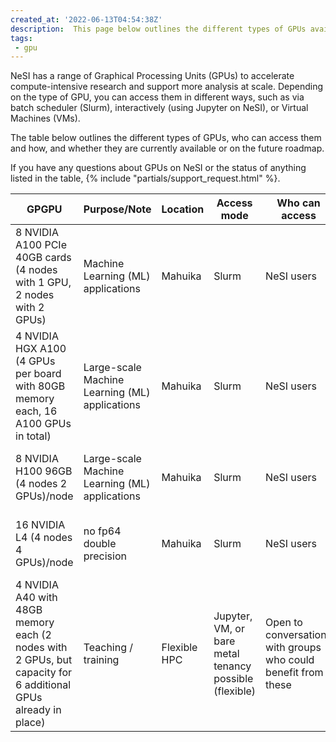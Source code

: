 ```yaml
---
created_at: '2022-06-13T04:54:38Z'
description:  This page below outlines the different types of GPUs available on NeSI
tags:
 - gpu
---
```



NeSI has a range of Graphical Processing Units (GPUs) to accelerate compute-intensive research and support more analysis at scale.
Depending on the type of GPU, you can access them in different ways, such as via batch scheduler (Slurm), interactively (using Jupyter on NeSI),
or Virtual Machines (VMs).

The table below outlines the different types of GPUs,
who can access them and how, and whether they are currently available or on the future roadmap.

If you have any questions about GPUs on NeSI or the status of anything listed in the table,
{% include "partials/support_request.html" %}.

| GPGPU | Purpose/Note | Location | Access mode | Who can access | Status |
|-------|---------|----------|-------------|----------------|--------|
| 8 NVIDIA A100 PCIe 40GB cards (4 nodes with 1 GPU, 2 nodes with 2 GPUs) | Machine Learning (ML) applications | Mahuika | Slurm | NeSI users | Currently available |
| 4 NVIDIA HGX A100 (4 GPUs per board with 80GB memory each, 16 A100 GPUs in total) | Large-scale Machine Learning (ML) applications | Mahuika | Slurm | NeSI users | Available as part of the Milan Compute Nodes |
| 8 NVIDIA H100 96GB (4 nodes 2 GPUs)/node | Large-scale Machine Learning (ML) applications | Mahuika | Slurm | NeSI users | Available as part of the genoa Compute Nodes |
| 16 NVIDIA L4 (4 nodes 4 GPUs)/node | no fp64 double precision | Mahuika | Slurm | NeSI users | Available as part of the genoa Compute Nodes |
| 4 NVIDIA A40 with 48GB memory each (2 nodes with 2 GPUs, but capacity for 6 additional GPUs already in place) | Teaching / training | Flexible HPC | Jupyter, VM, or bare metal tenancy possible (flexible) | Open to conversations with groups who could benefit from these | In development. |
